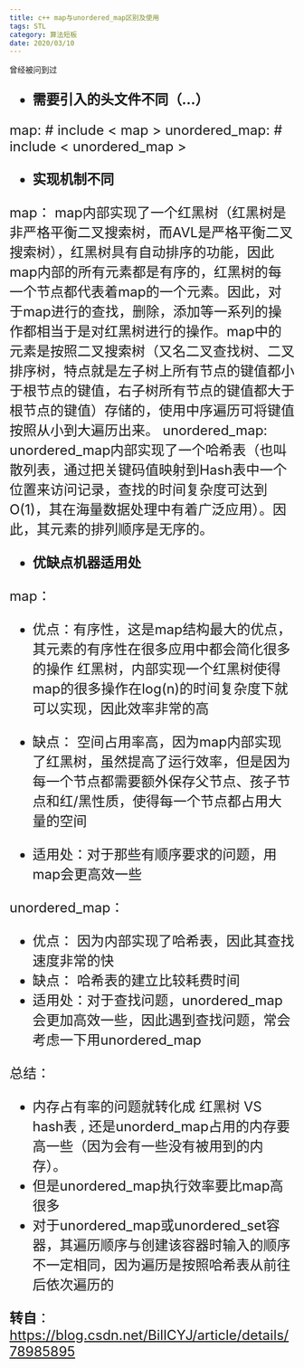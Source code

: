 ```yaml
---
title: c++ map与unordered_map区别及使用
tags: STL
category: 算法短板
date: 2020/03/10
---
```


曾经被问到过

<!--more-->

<font size=5>

- **需要引入的头文件不同（...）**

map:  # include < map >
unordered_map:  # include < unordered_map >

- **实现机制不同**

map： map内部实现了一个红黑树（红黑树是非严格平衡二叉搜索树，而AVL是严格平衡二叉搜索树），红黑树具有自动排序的功能，因此map内部的所有元素都是有序的，红黑树的每一个节点都代表着map的一个元素。因此，对于map进行的查找，删除，添加等一系列的操作都相当于是对红黑树进行的操作。map中的元素是按照二叉搜索树（又名二叉查找树、二叉排序树，特点就是左子树上所有节点的键值都小于根节点的键值，右子树所有节点的键值都大于根节点的键值）存储的，使用中序遍历可将键值按照从小到大遍历出来。
unordered_map: unordered_map内部实现了一个哈希表（也叫散列表，通过把关键码值映射到Hash表中一个位置来访问记录，查找的时间复杂度可达到O(1)，其在海量数据处理中有着广泛应用）。因此，其元素的排列顺序是无序的。

- **优缺点机器适用处**

map：

- 优点：有序性，这是map结构最大的优点，其元素的有序性在很多应用中都会简化很多的操作
  红黑树，内部实现一个红黑树使得map的很多操作在log(n)的时间复杂度下就可以实现，因此效率非常的高

- 缺点： 空间占用率高，因为map内部实现了红黑树，虽然提高了运行效率，但是因为每一个节点都需要额外保存父节点、孩子节点和红/黑性质，使得每一个节点都占用大量的空间

- 适用处：对于那些有顺序要求的问题，用map会更高效一些

unordered_map：

- 优点： 因为内部实现了哈希表，因此其查找速度非常的快
- 缺点： 哈希表的建立比较耗费时间
- 适用处：对于查找问题，unordered_map会更加高效一些，因此遇到查找问题，常会考虑一下用unordered_map

总结：

- 内存占有率的问题就转化成 红黑树 VS hash表 , 还是unorderd_map占用的内存要高一些（因为会有一些没有被用到的内存）。
- 但是unordered_map执行效率要比map高很多
- 对于unordered_map或unordered_set容器，其遍历顺序与创建该容器时输入的顺序不一定相同，因为遍历是按照哈希表从前往后依次遍历的

**转自**：https://blog.csdn.net/BillCYJ/article/details/78985895